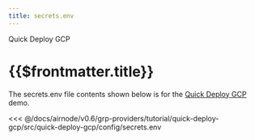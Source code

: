 ```yaml
---
title: secrets.env
---
```


<TitleSpan>Quick Deploy GCP</TitleSpan>

# {{$frontmatter.title}}

<VersionWarning/>

The secrets.env file contents shown below is for the [Quick Deploy GCP](./) demo.

<!-- prettier-ignore -->
<<< @/docs/airnode/v0.6/grp-providers/tutorial/quick-deploy-gcp/src/quick-deploy-gcp/config/secrets.env
